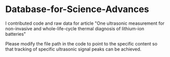 # Database-for-Science-Advances
I contributed code and raw data for article "One ultrasonic measurement for non-invasive and whole-life-cycle thermal diagnosis of lithium-ion batteries"

Please modify the file path in the code to point to the specific content so that tracking of specific ultrasonic signal peaks can be achieved.

